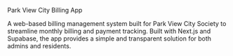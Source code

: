 Park View City Billing App

A web-based billing management system built for Park View City Society to streamline monthly billing and payment tracking. 
Built with Next.js and Supabase, the app provides a simple and transparent solution for both admins and residents.
